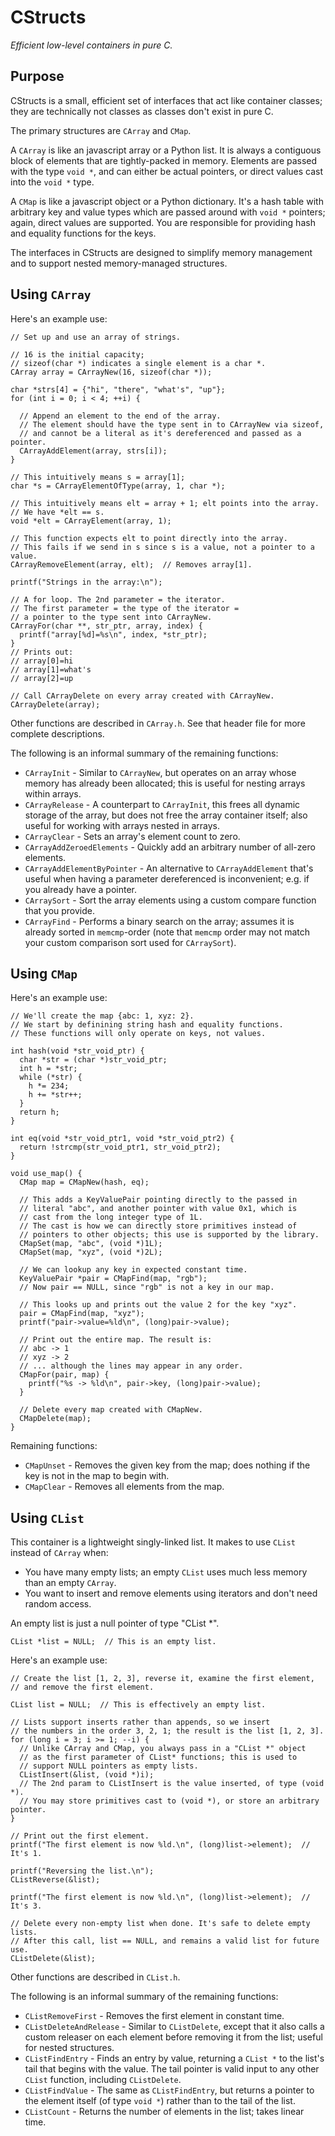 # CStructs

*Efficient low-level containers in pure C.*

## Purpose

CStructs is a small, efficient set of interfaces that
act like container classes; they are technically not classes
as classes don't exist in pure C.

The primary structures are `CArray` and `CMap`.

A `CArray` is like an javascript array or a Python list. It is
always a contiguous block of elements that are tightly-packed in
memory. Elements are passed with the type `void *`, and can either
be actual pointers, or direct values cast into the `void *` type.

A `CMap` is like a javascript object or a Python dictionary.
It's a hash table with arbitrary key and value types which are
passed around with `void *` pointers; again, direct values are
supported. You are responsible for providing hash
and equality functions for the keys.

The interfaces in CStructs are designed to simplify memory
management and to support nested memory-managed structures.

## Using `CArray`

Here's an example use:

```
// Set up and use an array of strings.

// 16 is the initial capacity;
// sizeof(char *) indicates a single element is a char *.
CArray array = CArrayNew(16, sizeof(char *));

char *strs[4] = {"hi", "there", "what's", "up"};
for (int i = 0; i < 4; ++i) {

  // Append an element to the end of the array.
  // The element should have the type sent in to CArrayNew via sizeof,
  // and cannot be a literal as it's dereferenced and passed as a pointer.
  CArrayAddElement(array, strs[i]);
}

// This intuitively means s = array[1];
char *s = CArrayElementOfType(array, 1, char *);

// This intuitively means elt = array + 1; elt points into the array.
// We have *elt == s.
void *elt = CArrayElement(array, 1);

// This function expects elt to point directly into the array.
// This fails if we send in s since s is a value, not a pointer to a value.
CArrayRemoveElement(array, elt);  // Removes array[1].

printf("Strings in the array:\n");

// A for loop. The 2nd parameter = the iterator.
// The first parameter = the type of the iterator =
// a pointer to the type sent into CArrayNew.
CArrayFor(char **, str_ptr, array, index) {
  printf("array[%d]=%s\n", index, *str_ptr);
}
// Prints out:
// array[0]=hi
// array[1]=what's
// array[2]=up

// Call CArrayDelete on every array created with CArrayNew.
CArrayDelete(array);
```

Other functions are described in `CArray.h`. See that header
file for more complete descriptions.

The following is an informal summary of the remaining functions:

* `CArrayInit` - Similar to `CArrayNew`, but operates on an array
  whose memory has already been allocated; this is useful for nesting
  arrays within arrays.
* `CArrayRelease` - A counterpart to `CArrayInit`, this frees all dynamic
  storage of the array, but does not free the array container itself; also
  useful for working with arrays nested in arrays.
* `CArrayClear` - Sets an array's element count to zero.
* `CArrayAddZeroedElements` - Quickly add an arbitrary number of all-zero elements.
* `CArrayAddElementByPointer` - An alternative to `CArrayAddElement` that's useful
  when having a parameter dereferenced is inconvenient; e.g. if you already have
  a pointer.
* `CArraySort` - Sort the array elements using a custom compare function that
  you provide.
* `CArrayFind` - Performs a binary search on the array; assumes it is already
  sorted in `memcmp`-order (note that `memcmp` order may not match your custom
  comparison sort used for `CArraySort`).

## Using `CMap`

Here's an example use:

```
// We'll create the map {abc: 1, xyz: 2}.
// We start by definining string hash and equality functions.
// These functions will only operate on keys, not values.

int hash(void *str_void_ptr) {
  char *str = (char *)str_void_ptr;
  int h = *str;
  while (*str) {
    h *= 234;
    h += *str++;
  }
  return h;
}

int eq(void *str_void_ptr1, void *str_void_ptr2) {
  return !strcmp(str_void_ptr1, str_void_ptr2);
}

void use_map() {
  CMap map = CMapNew(hash, eq);

  // This adds a KeyValuePair pointing directly to the passed in
  // literal "abc", and another pointer with value 0x1, which is
  // cast from the long integer type of 1L.
  // The cast is how we can directly store primitives instead of
  // pointers to other objects; this use is supported by the library.
  CMapSet(map, "abc", (void *)1L);
  CMapSet(map, "xyz", (void *)2L);

  // We can lookup any key in expected constant time.
  KeyValuePair *pair = CMapFind(map, "rgb");
  // Now pair == NULL, since "rgb" is not a key in our map.

  // This looks up and prints out the value 2 for the key "xyz".
  pair = CMapFind(map, "xyz");
  printf("pair->value=%ld\n", (long)pair->value);

  // Print out the entire map. The result is:
  // abc -> 1
  // xyz -> 2
  // ... although the lines may appear in any order.
  CMapFor(pair, map) {
    printf("%s -> %ld\n", pair->key, (long)pair->value);
  }

  // Delete every map created with CMapNew.
  CMapDelete(map);
}

```

Remaining functions:

* `CMapUnset` - Removes the given key from the map; does nothing if the
  key is not in the map to begin with.
* `CMapClear` - Removes all elements from the map.

## Using `CList`

This container is a lightweight singly-linked list.
It makes to use `CList` instead of `CArray` when:

* You have many empty lists; an empty `CList` uses much less memory than an empty `CArray`.
* You want to insert and remove elements using iterators and don't need random access.

An empty list is just a null pointer of type "CList *".

    CList *list = NULL;  // This is an empty list.

Here's an example use:

```
// Create the list [1, 2, 3], reverse it, examine the first element,
// and remove the first element.

CList list = NULL;  // This is effectively an empty list.

// Lists support inserts rather than appends, so we insert
// the numbers in the order 3, 2, 1; the result is the list [1, 2, 3].
for (long i = 3; i >= 1; --i) {
  // Unlike CArray and CMap, you always pass in a "CList *" object
  // as the first parameter of CList* functions; this is used to
  // support NULL pointers as empty lists.
  CListInsert(&list, (void *)i);
  // The 2nd param to CListInsert is the value inserted, of type (void *).
  // You may store primitives cast to (void *), or store an arbitrary pointer.
}

// Print out the first element.
printf("The first element is now %ld.\n", (long)list->element);  // It's 1.

printf("Reversing the list.\n");
CListReverse(&list);

printf("The first element is now %ld.\n", (long)list->element);  // It's 3.

// Delete every non-empty list when done. It's safe to delete empty lists.
// After this call, list == NULL, and remains a valid list for future use.
CListDelete(&list);
```

Other functions are described in `CList.h`.

The following is an informal summary of the remaining functions:

* `CListRemoveFirst` - Removes the first element in constant time.
* `CListDeleteAndRelease` - Similar to `CListDelete`, except that it
  also calls a custom releaser on each element before removing it from
  the list; useful for nested structures.
* `CListFindEntry` - Finds an entry by value, returning a `CList *` to
  the list's tail that begins with the value. The tail pointer is valid
  input to any other `CList` function, including `CListDelete`.
* `CListFindValue` - The same as `CListFindEntry`, but returns a pointer
  to the element itself (of type `void *`) rather than to the tail of the list.
* `CListCount` - Returns the number of elements in the list; takes
  linear time.
